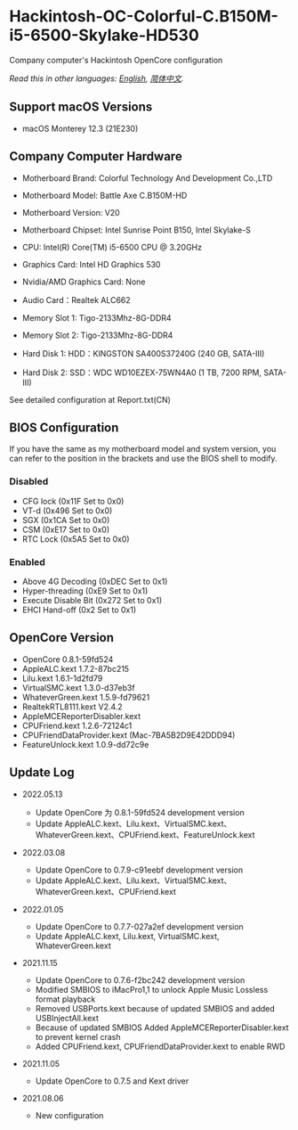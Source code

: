 # Hackintosh-OC-Colorful-C.B150M-i5-6500-Skylake-HD530

Company computer's Hackintosh OpenCore configuration

*Read this in other languages: [English](README.md), [简体中文](README-CN.md).*

## Support macOS Versions

* macOS Monterey 12.3 (21E230)

## Company Computer Hardware

* Motherboard Brand: Colorful Technology And Development Co.,LTD
* Motherboard Model: Battle Axe C.B150M-HD
* Motherboard Version: V20
* Motherboard Chipset: Intel Sunrise Point B150, Intel Skylake-S

* CPU: Intel(R) Core(TM) i5-6500 CPU @ 3.20GHz
* Graphics Card: Intel HD Graphics 530
* Nvidia/AMD Graphics Card: None
* Audio Card：Realtek ALC662

* Memory Slot 1: Tigo-2133Mhz-8G-DDR4
* Memory Slot 2: Tigo-2133Mhz-8G-DDR4

* Hard Disk 1: HDD：KINGSTON SA400S37240G  (240 GB, SATA-III)
* Hard Disk 2: SSD：WDC WD10EZEX-75WN4A0  (1 TB, 7200 RPM, SATA-III)

See detailed configuration at Report.txt(CN)

## BIOS Configuration

If you have the same as my motherboard model and system version, you can refer to the position in the brackets and use the BIOS shell to modify.

### Disabled

* CFG lock (0x11F Set to 0x0)
* VT-d (0x496 Set to 0x0)
* SGX (0x1CA Set to 0x0)
* CSM (0xE17 Set to 0x0)
* RTC Lock (0x5A5 Set to 0x0)

### Enabled

* Above 4G Decoding (0xDEC Set to 0x1)
* Hyper-threading (0xE9 Set to 0x1)
* Execute Disable Bit (0x272 Set to 0x1)
* EHCI Hand-off (0x2 Set to 0x1)

## OpenCore Version

* OpenCore 0.8.1-59fd524
* AppleALC.kext 1.7.2-87bc215
* Lilu.kext 1.6.1-1d2fd79
* VirtualSMC.kext 1.3.0-d37eb3f
* WhateverGreen.kext 1.5.9-fd79621
* RealtekRTL8111.kext V2.4.2
* AppleMCEReporterDisabler.kext
* CPUFriend.kext 1.2.6-72124c1
* CPUFriendDataProvider.kext (Mac-7BA5B2D9E42DDD94)
* FeatureUnlock.kext 1.0.9-dd72c9e

## Update Log

* 2022.05.13
  * Update OpenCore 为 0.8.1-59fd524 development version
  * Update AppleALC.kext、Lilu.kext、VirtualSMC.kext、WhateverGreen.kext、CPUFriend.kext、FeatureUnlock.kext

* 2022.03.08
  * Update OpenCore to 0.7.9-c91eebf development version
  * Update AppleALC.kext、Lilu.kext、VirtualSMC.kext、WhateverGreen.kext、CPUFriend.kext

* 2022.01.05
  * Update OpenCore to 0.7.7-027a2ef development version
  * Update AppleALC.kext, Lilu.kext, VirtualSMC.kext, WhateverGreen.kext

* 2021.11.15
  * Update OpenCore to 0.7.6-f2bc242 development version
  * Modified SMBIOS to iMacPro1,1 to unlock Apple Music Lossless format playback
  * Removed USBPorts.kext because of updated SMBIOS and added USBInjectAll.kext
  * Because of updated SMBIOS Added AppleMCEReporterDisabler.kext to prevent kernel crash
  * Added CPUFriend.kext, CPUFriendDataProvider.kext to enable RWD

* 2021.11.05
  * Update OpenCore to 0.7.5 and Kext driver

* 2021.08.06
  * New configuration
